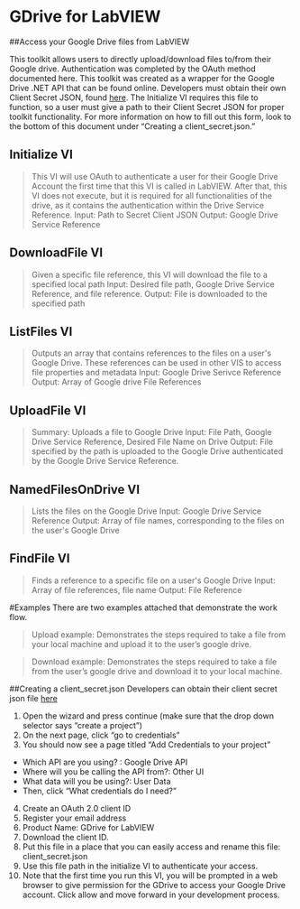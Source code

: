# GDrive for LabVIEW
##Access your Google Drive files from LabVIEW

This toolkit allows users to directly upload/download files to/from their Google drive. Authentication was completed by the OAuth method documented here.  This toolkit was created as a wrapper for the Google Drive .NET API that can be found online. Developers must obtain their own Client Secret JSON, found [here](https://console.developers.google.com/flows/enableapi?apiid=drive&pli=1). The Initialize VI requires this file to function, so a user must give a path to their Client Secret JSON for proper toolkit functionality. For more information on how to fill out this form, look to the bottom of this document under “Creating a client_secret.json.”

## Initialize VI
> This VI will use OAuth to authenticate a user for their Google Drive Account the first time that this VI is called in LabVIEW. After that, this VI does not execute, but it is required for all functionalities of the drive, as it contains the authentication within the Drive Service Reference. 
> Input: Path to Secret Client JSON
> Output: Google Drive Service Reference

## DownloadFile VI
> Given a specific file reference, this VI will download the file to a specified local path
> Input: Desired file path, Google Drive Service Reference, and file reference. 
> Output: File is downloaded to the specified path

## ListFiles VI
> Outputs an array that contains references to the files on a user's Google Drive. These references can be used in other VIS to access file properties and metadata
> Input: Google Drive Serivce Reference
> Output: Array of Google drive File References

## UploadFile VI
> Summary: Uploads a file to Google Drive
> Input: File Path, Google Drive Service Reference, Desired File Name on Drive
> Output: File specified by the path is uploaded to the Google Drive authenticated by the Google Drive Service Reference.

## NamedFilesOnDrive VI
> Lists the files on the Google Drive
> Input: Google Drive Service Reference
> Output: Array of file names, corresponding to the files on the user's Google Drive

## FindFile VI
> Finds a reference to a specific file on a user's Google Drive
> Input: Array of file references, file name
> Output: File Reference

#Examples
There are two examples attached that demonstrate the work flow. 
> Upload example: Demonstrates the steps required to take a file from your local machine and upload it to the user’s google drive.

> Download example: Demonstrates the steps required to take a file from the user’s google drive and download it to your local machine. 

##Creating a client_secret.json
Developers can obtain their client secret json file [here](https://console.developers.google.com/flows/enableapi?apiid=drive&pli=1)  
1. Open the wizard and press continue (make sure that the drop down selector says “create a project”)  
2. On the next page, click “go to credentials”  
3. You should now see a page titled “Add Credentials to your project”  
- Which API are you using? : Google Drive API  
- Where will you be calling the API from?: Other UI  
- What data will you be using?: User Data  
- Then, click “What credentials do I need?”  
4. Create an OAuth 2.0 client ID  
5. Register your email address  
6. Product Name: GDrive for LabVIEW  
7. Download the client ID.  
8. Put this file in a place that you can easily access and rename this file: client_secret.json  
9. Use this file path in the initialize VI to authenticate your access.  
10. Note that the first time you run this VI, you will be prompted in a web browser to give permission for the GDrive to access your Google Drive account. Click allow and move forward in your development process.  

